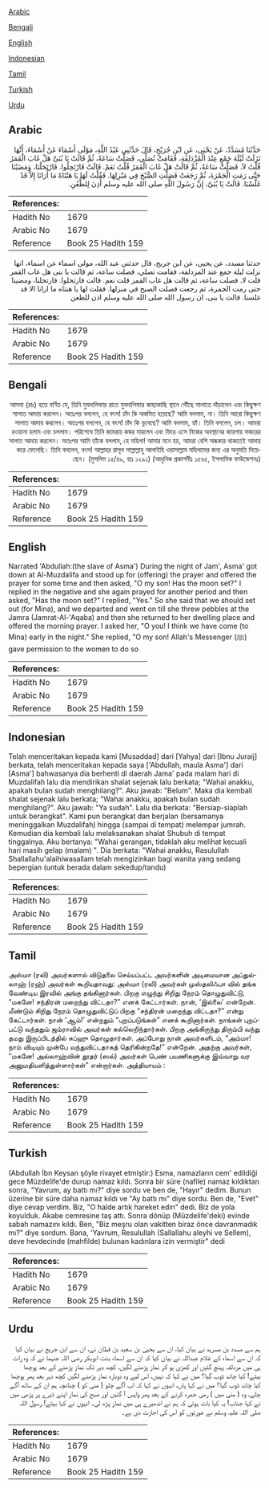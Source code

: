 [Arabic](#arabic)

[Bengali](#bengali)

[English](#english)

[Indonesian](#indonesian)

[Tamil](#tamil)

[Turkish](#turkish)

[Urdu](#urdu)

## Arabic


<div dir="rtl" lang="ar" style={{fontSize:'larger',backgroundColor:'#f8f9fa',padding:20}}>
حَدَّثَنَا مُسَدَّدٌ، عَنْ يَحْيَى، عَنِ ابْنِ جُرَيْجٍ، قَالَ حَدَّثَنِي عَبْدُ اللَّهِ، مَوْلَى أَسْمَاءَ عَنْ أَسْمَاءَ، أَنَّهَا نَزَلَتْ لَيْلَةَ جَمْعٍ عِنْدَ الْمُزْدَلِفَةِ، فَقَامَتْ تُصَلِّي، فَصَلَّتْ سَاعَةً، ثُمَّ قَالَتْ يَا بُنَىَّ هَلْ غَابَ الْقَمَرُ قُلْتُ لاَ‏.‏ فَصَلَّتْ سَاعَةً، ثُمَّ قَالَتْ هَلْ غَابَ الْقَمَرُ قُلْتُ نَعَمْ‏.‏ قَالَتْ فَارْتَحِلُوا‏.‏ فَارْتَحَلْنَا، وَمَضَيْنَا حَتَّى رَمَتِ الْجَمْرَةَ، ثُمَّ رَجَعَتْ فَصَلَّتِ الصُّبْحَ فِي مَنْزِلِهَا‏.‏ فَقُلْتُ لَهَا يَا هَنْتَاهْ مَا أُرَانَا إِلاَّ قَدْ غَلَّسْنَا‏.‏ قَالَتْ يَا بُنَىَّ، إِنَّ رَسُولَ اللَّهِ صلى الله عليه وسلم أَذِنَ لِلظُّعُنِ‏.‏
</div>
<div style={{backgroundColor:'#f8f9fa',padding:20, marginBottom: 10}}><table> <thead> <tr> <th>References:</th> <th></th> </tr> </thead> <tbody><tr><td>Hadith No</td><td>1679</td></tr><tr><td>Arabic No</td><td>1679</td></tr><tr><td>Reference</td><td>Book 25 Hadith 159</td></tr></tbody></table></div>


<div dir="rtl" lang="ar" style={{fontSize:'larger',backgroundColor:'#f8f9fa',padding:20}}>
حدثنا مسدد، عن يحيى، عن ابن جريج، قال حدثني عبد الله، مولى اسماء عن اسماء، انها نزلت ليلة جمع عند المزدلفة، فقامت تصلي، فصلت ساعة، ثم قالت يا بنى هل غاب القمر قلت لا. فصلت ساعة، ثم قالت هل غاب القمر قلت نعم. قالت فارتحلوا. فارتحلنا، ومضينا حتى رمت الجمرة، ثم رجعت فصلت الصبح في منزلها. فقلت لها يا هنتاه ما ارانا الا قد غلسنا. قالت يا بنى، ان رسول الله صلى الله عليه وسلم اذن للظعن
</div>
<div style={{backgroundColor:'#f8f9fa',padding:20, marginBottom: 10}}><table> <thead> <tr> <th>References:</th> <th></th> </tr> </thead> <tbody><tr><td>Hadith No</td><td>1679</td></tr><tr><td>Arabic No</td><td>1679</td></tr><tr><td>Reference</td><td>Book 25 Hadith 159</td></tr></tbody></table></div>

## Bengali


<div dir="rtl" lang="bn" style={{fontSize:'larger',backgroundColor:'#f8f9fa',padding:20}}>
আসমা (রাঃ) হতে বর্ণিত যে, তিনি মুযদালিফার রাতে মুযদালিফার কাছাকাছি স্থানে পৌঁছে সালাতে দাঁড়ালেন এবং কিছুক্ষণ সালাত আদায় করলেন। অতঃপর বললেন, হে বৎস! চাঁদ কি অস্তমিত হয়েছে? আমি বললাম, না। তিনি আরো কিছুক্ষণ সালাত আদায় করলেন। অতঃপর বললেন, হে বৎস! চাঁদ কি ডুবেছে? আমি বললাম, হ্যাঁ। তিনি বললেন, চল। আমরা রওয়ানা হলাম এবং চললাম। পরিশেষে তিনি জামরায় কঙ্কর মারলেন এবং ফিরে এসে নিজের অবস্থানের জায়গায় ফজরের সালাত আদায় করলেন। অতঃপর আমি তাঁকে বললাম, হে মহিলা! আমার মনে হয়, আমরা বেশি অন্ধকার থাকতেই আদায় করে ফেলেছি। তিনি বললেন, বৎস! আল্লাহর রাসূল সাল্লাল্লাহু আলাইহি ওয়াসাল্লাম মহিলাদের জন্য এর অনুমতি দিয়েছেন। (মুসলিম ১৫/৪৯, হাঃ ১২৯১) (আধুনিক প্রকাশনীঃ ১৫৬৫, ইসলামিক ফাউন্ডেশনঃ)
</div>
<div style={{backgroundColor:'#f8f9fa',padding:20, marginBottom: 10}}><table> <thead> <tr> <th>References:</th> <th></th> </tr> </thead> <tbody><tr><td>Hadith No</td><td>1679</td></tr><tr><td>Arabic No</td><td>1679</td></tr><tr><td>Reference</td><td>Book 25 Hadith 159</td></tr></tbody></table></div>

## English


<div dir="ltr" lang="en" style={{fontSize:'larger',backgroundColor:'#f8f9fa',padding:20}}>
Narrated 'Abdullah:(the slave of Asma') During the night of Jam', Asma' got down at Al-Muzdalifa and stood up for (offering) the prayer and offered the prayer for some time and then asked, "O my son! Has the moon set?" I replied in the negative and she again prayed for another period and then asked, "Has the moon set?" I replied, "Yes." So she said that we should set out (for Mina), and we departed and went on till she threw pebbles at the Jamra (Jamrat-Al-'Aqaba) and then she returned to her dwelling place and offered the morning prayer. I asked her, "O you! I think we have come (to Mina) early in the night." She replied, "O my son! Allah's Messenger (ﷺ) gave permission to the women to do so
</div>
<div style={{backgroundColor:'#f8f9fa',padding:20, marginBottom: 10}}><table> <thead> <tr> <th>References:</th> <th></th> </tr> </thead> <tbody><tr><td>Hadith No</td><td>1679</td></tr><tr><td>Arabic No</td><td>1679</td></tr><tr><td>Reference</td><td>Book 25 Hadith 159</td></tr></tbody></table></div>

## Indonesian


<div dir="ltr" lang="id" style={{fontSize:'larger',backgroundColor:'#f8f9fa',padding:20}}>
Telah menceritakan kepada kami [Musaddad] dari [Yahya] dari [Ibnu Juraij] berkata, telah menceritakan kepada saya ['Abdullah, maula Asma'] dari [Asma'] bahwasanya dia berhenti di daerah Jama' pada malam hari di Muzdalifah lalu dia mendirikan shalat sejenak lalu berkata; "Wahai anakku, apakah bulan sudah menghilang?". Aku jawab: "Belum". Maka dia kembali shalat sejenak lalu berkata; "Wahai anakku, apakah bulan sudah menghilang?". Aku jawab: "Ya sudah". Lalu dia berkata: "Bersiap-siaplah untuk berangkat". Kami pun berangkat dan berjalan (bersamanya meninggalkan Muzdalifah) hingga (sampai di tempat) melempar jumrah. Kemudian dia kembali lalu melaksanakan shalat Shubuh di tempat tinggalnya. Aku bertanya: "Wahai gerangan, tidaklah aku melihat kecuali hari masih gelap (malam) ". Dia berkata: "Wahai anakku, Rasulullah Shallallahu'alaihiwasallam telah mengizinkan bagi wanita yang sedang bepergian (untuk berada dalam sekedup/tandu)
</div>
<div style={{backgroundColor:'#f8f9fa',padding:20, marginBottom: 10}}><table> <thead> <tr> <th>References:</th> <th></th> </tr> </thead> <tbody><tr><td>Hadith No</td><td>1679</td></tr><tr><td>Arabic No</td><td>1679</td></tr><tr><td>Reference</td><td>Book 25 Hadith 159</td></tr></tbody></table></div>

## Tamil


<div dir="ltr" lang="ta" style={{fontSize:'larger',backgroundColor:'#f8f9fa',padding:20}}>
அஸ்மா (ரலி) அவர்களால் விடுதலை செய்யப்பட்ட அவர்களின் அடிமையான அப்துல்லாஹ் (ரஹ்) அவர்கள் கூறியதாவது: அஸ்மா (ரலி) அவர்கள் முஸ்தலிஃபா வில் தங்க வேண்டிய இரவில் அங்கு தங்கினார்கள். பிறகு எழுந்து சிறிது நேரம் தொழுதுவிட்டு, “மகனே! சந்திரன் மறைந்து விட்டதா?” எனக் கேட்டார்கள். நான், ‘இல்லை’ என்றேன். மீண்டும் சிறிது நேரம் தொழுதுவிட்டுப் பிறகு “சந்திரன் மறைந்து விட்டதா?” என்று கேட்டார்கள். நான் ‘ஆம்!’ என்றதும் “புறப்படுங்கள்” எனக் கூறினார்கள். நாங்கள் புறப்பட்டு வந்ததும் ஜம்ராவில் அவர்கள் கல்லெறிந்தார்கள். பிறகு அங்கிருந்து திரும்பி வந்து தமது இருப்பிடத்தில் சுப்ஹு தொழுதார்கள். அப்போது நான் அவர்களிடம், “அம்மா! நாம் விடியும் முன்பே வந்துவிட்டதாகத் தெரிகின்றதே!” என்றேன். அதற்கு அவர்கள், “மகனே! அல்லாஹ்வின் தூதர் (ஸல்) அவர்கள் பெண் பயணிகளுக்கு இவ்வாறு வர அனுமதியளித்துள்ளார்கள்” என்றார்கள். அத்தியாயம் :
</div>
<div style={{backgroundColor:'#f8f9fa',padding:20, marginBottom: 10}}><table> <thead> <tr> <th>References:</th> <th></th> </tr> </thead> <tbody><tr><td>Hadith No</td><td>1679</td></tr><tr><td>Arabic No</td><td>1679</td></tr><tr><td>Reference</td><td>Book 25 Hadith 159</td></tr></tbody></table></div>

## Turkish


<div dir="ltr" lang="tr" style={{fontSize:'larger',backgroundColor:'#f8f9fa',padding:20}}>
(Abdullah İbn Keysan şöyle rivayet etmiştir:) Esma, namazların cem' edildiği gece Müzdelife'de durup namaz kıldı. Sonra bir süre (nafile) namaz kıldıktan sonra, "Yavrum, ay battı mı?" diye sordu ve ben de, "Hayır" dedim. Bunun üzerine bir süre daha namaz kıldı ve "Ay battı mı" diye sordu. Ben de, "Evet" diye cevap verdim. Biz, "O halde artık hareket edin" dedi. Biz de yola koyulduk. Akabe cemresine taş attı. Sonra dönüp (Müzdelife'deki) evinde sabah namazını kıldı. Ben, "Biz meşru olan vakitten biraz önce davranmadık mı?" diye sordum. Bana, 'Yavrum, Resulullah (Sallallahu aleyhi ve Sellem), deve hevdecinde (mahfilde) bulunan kadınlara izin vermiştir" dedi
</div>
<div style={{backgroundColor:'#f8f9fa',padding:20, marginBottom: 10}}><table> <thead> <tr> <th>References:</th> <th></th> </tr> </thead> <tbody><tr><td>Hadith No</td><td>1679</td></tr><tr><td>Arabic No</td><td>1679</td></tr><tr><td>Reference</td><td>Book 25 Hadith 159</td></tr></tbody></table></div>

## Urdu


<div dir="rtl" lang="ur" style={{fontSize:'larger',backgroundColor:'#f8f9fa',padding:20}}>
ہم سے مسدد بن مسرہد نے بیان کیا، ان سے یحییٰ بن سعید بن قطان نے، ان سے ابن جریج نے بیان کیا کہ ان سے اسماء کے غلام عبداللہ نے بیان کیا کہ ان سے اسماء بنت ابوبکر رضی اللہ عنہما نے کہ وہ رات ہی میں مزدلفہ پہنچ گئیں اور کھڑی ہو کر نماز پڑھنے لگیں، کچھ دیر تک نماز پڑھنے کے بعد پوچھا بیٹے! کیا چاند ڈوب گیا؟ میں نے کہا کہ نہیں، اس لیے وہ دوبارہ نماز پڑھنے لگیں کچھ دیر بعد پھر پوچھا کیا چاند ڈوب گیا؟ میں نے کہا ہاں، انہوں نے کہا کہ اب آگے چلو ( منی کو ) چنانچہ ہم ان کے ساتھ آگے چلے، وہ ( منی میں ) رمی جمرہ کرنے کے بعد پھر واپس آ گئیں اور صبح کی نماز اپنے ڈیرے پر پڑھی میں نے کہا جناب! یہ کیا بات ہوئی کہ ہم نے اندھیرے ہی میں نماز پڑھ لی۔ انہوں نے کہا بیٹے! رسول اللہ صلی اللہ علیہ وسلم نے عورتوں کو اس کی اجازت دی ہے۔
</div>
<div style={{backgroundColor:'#f8f9fa',padding:20, marginBottom: 10}}><table> <thead> <tr> <th>References:</th> <th></th> </tr> </thead> <tbody><tr><td>Hadith No</td><td>1679</td></tr><tr><td>Arabic No</td><td>1679</td></tr><tr><td>Reference</td><td>Book 25 Hadith 159</td></tr></tbody></table></div>